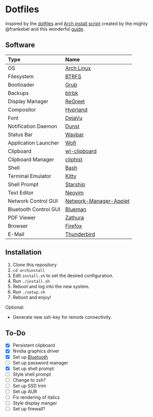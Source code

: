 # Dotfiles

Inspired by the [dotfiles](https://github.com/frankebel/dotfiles) and
[Arch install script](https://github.com/frankebel/archinstall) created by the mighty
@frankebel and this wonderful
[guide](https://gist.github.com/mjkstra/96ce7a5689d753e7a6bdd92cdc169bae).

## Software

| Type                  | Name                                                                            |
| :-------------------- | :------------------------------------------------------------------------------ |
| OS                    | [Arch Linux](https://archlinux.org/)                                            |
| Filesystem            | [BTRFS](https://btrfs.readthedocs.io/en/latest/#)                               |
| Bootloader            | [Grub](https://www.gnu.org/software/grub/)                                      |
| Backups               | [btrbk](https://github.com/digint/btrbk)                                        |
| Display Manager       | [ReGreet](https://github.com/rharish101/ReGreet/)                               |
| Compositor            | [Hyprland](https://hyprland.org/)                                               |
| Font                  | [DejaVu](https://dejavu-fonts.github.io/)                                       |
| Notification Daemon   | [Dunst](https://dunst-project.org/)                                             |
| Status Bar            | [Waybar](https://github.com/Alexays/Waybar)                                     |
| Application Launcher  | [Wofi](https://hg.sr.ht/~scoopta/wofi)                                          |
| Clipboard             | [wl-clipboard](https://github.com/bugaevc/wl-clipboard)                         |
| Clipboard Manager     | [cliphist](https://github.com/sentriz/cliphist)                                 |
| Shell                 | [Bash](https://www.gnu.org/software/bash/)                                      |
| Terminal Emulator     | [Kitty](https://sw.kovidgoyal.net/kitty/)                                       |
| Shell Prompt          | [Starship](https://starship.rs)                                                 |
| Text Editor           | [Neovim](https://neovim.io/)                                                    |
| Network Control GUI   | [Network-Manager-Applet](https://gitlab.gnome.org/GNOME/network-manager-applet) |
| Bluetooth Control GUI | [Blueman](https://github.com/blueman-project/blueman)                           |
| PDF Viewer            | [Zathura](https://pwmt.org/projects/zathura/)                                   |
| Browser               | [Firefox](https://www.mozilla.org/en-US/firefox/)                               |
| E-Mail                | [Thunderbird](https://www.thunderbird.net/en-US/)                               |

## Installation

1. Clone this repository
2. `cd archinstall`
3. Edit `install.sh` to set the desired configuration.
4. Run `./install.sh`
5. Reboot and log into the new system.
6. Run `./setup.sh`
7. Reboot and enjoy!

Optional:

- Generate new ssh-key for remote connectivity.

## To-Do

- [x] Persistent clipboard
- [x] Nvidia graphics driver
- [x] Set up [Bluetooth](https://wiki.archlinux.org/title/Bluetooth)
- [ ] Set up password manager
- [x] Set up shell prompt
- [ ] Style shell prompt
- [ ] Change to zsh?
- [ ] Set up SSD trim
- [ ] Set up AUR
- [ ] Fix rendering of italics
- [ ] Style display manger
- [ ] Set up firewall?
